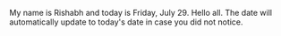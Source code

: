 My name is Rishabh and today is Friday, July 29. Hello all. The date will automatically update to today's date in case you did not notice.
